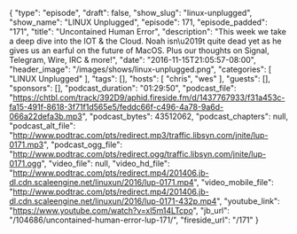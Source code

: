 {
  "type": "episode",
  "draft": false,
  "show_slug": "linux-unplugged",
  "show_name": "LINUX Unplugged",
  "episode": 171,
  "episode_padded": "171",
  "title": "Uncontained Human Error",
  "description": "This week we take a deep dive into the IOT & the Cloud. Noah isn\u2019t quite dead yet as he gives us an earful on the future of MacOS. Plus our thoughts on Signal, Telegram, Wire, IRC & more!",
  "date": "2016-11-15T21:05:57-08:00",
  "header_image": "/images/shows/linux-unplugged.png",
  "categories": [
    "LINUX Unplugged"
  ],
  "tags": [],
  "hosts": [
    "chris",
    "wes"
  ],
  "guests": [],
  "sponsors": [],
  "podcast_duration": "01:29:50",
  "podcast_file": "https://chtbl.com/track/392D9/aphid.fireside.fm/d/1437767933/f31a453c-fa15-491f-8618-3f71f1d565e5/feddc66f-c496-4a78-9a6d-066a22defa3b.mp3",
  "podcast_bytes": 43512062,
  "podcast_chapters": null,
  "podcast_alt_file": "http://www.podtrac.com/pts/redirect.mp3/traffic.libsyn.com/jnite/lup-0171.mp3",
  "podcast_ogg_file": "http://www.podtrac.com/pts/redirect.ogg/traffic.libsyn.com/jnite/lup-0171.ogg",
  "video_file": null,
  "video_hd_file": "http://www.podtrac.com/pts/redirect.mp4/201406.jb-dl.cdn.scaleengine.net/linuxun/2016/lup-0171.mp4",
  "video_mobile_file": "http://www.podtrac.com/pts/redirect.mp4/201406.jb-dl.cdn.scaleengine.net/linuxun/2016/lup-0171-432p.mp4",
  "youtube_link": "https://www.youtube.com/watch?v=xl5m14LTcpo",
  "jb_url": "/104686/uncontained-human-error-lup-171/",
  "fireside_url": "/171"
}

